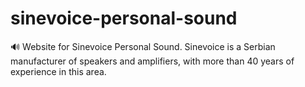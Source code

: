 # sinevoice-personal-sound
🔊 Website for Sinevoice Personal Sound. Sinevoice is a Serbian manufacturer of speakers and amplifiers, with more than 40 years of experience in this area.
